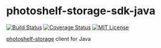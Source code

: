 # photoshelf-storage-sdk-java
[![Build Status](https://travis-ci.org/photoshelf/photoshelf-storage-sdk-java.svg?branch=master)](https://travis-ci.org/photoshlef/photoshelf-storage-sdk-java)
[![Coverage Status](http://coveralls.io/repos/github/photoshelf/photoshelf-storage-sdk-java/badge.svg?branch=master)](https://coveralls.io/github/photoshelf/photoshelf-storage-sdk-java?branch=master)
[![MIT License](http://img.shields.io/badge/license-MIT-blue.svg?style=flat)](LICENSE)  

[photoshelf-storage](https://github.com/photoshelf/photoshelf-storage) client for Java
